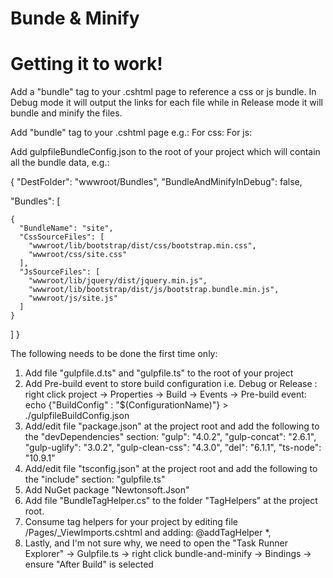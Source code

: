 # Bunde & Minify

# Getting it to work!

Add a "bundle" tag to your .cshtml page to reference a css or js bundle. In Debug mode it will output the links for each file while in Release mode it will bundle and minify the files.

Add "bundle" tag to your .cshtml page e.g.: 
  For css:     <bundle bundleName="site" bundleType="css"></bundle>
  For js:      <bundle bundleName="site" bundleType="js"></bundle>
    
Add gulpfileBundleConfig.json to the root of your project which will contain all the bundle data, e.g.:

 {
  "DestFolder": "wwwroot/Bundles",
  "BundleAndMinifyInDebug": false, 

  "Bundles": [

    {
      "BundleName": "site",
      "CssSourceFiles": [
        "wwwroot/lib/bootstrap/dist/css/bootstrap.min.css",
        "wwwroot/css/site.css"
      ],
      "JsSourceFiles": [
        "wwwroot/lib/jquery/dist/jquery.min.js",
        "wwwroot/lib/bootstrap/dist/js/bootstrap.bundle.min.js",
        "wwwroot/js/site.js"
      ]
    }

  ]
}

The following needs to be done the first time only:
1. Add file "gulpfile.d.ts" and "gulpfile.ts" to the root of your project
2. Add Pre-build event to store build configuration i.e. Debug or Release : right click project -> Properties -> Build -> Events -> Pre-build event:
     echo {"BuildConfig" : "$(ConfigurationName)"} > ./gulpfileBuildConfig.json
3. Add/edit file "package.json" at the project root and add the following to the "devDependencies" section:
    "gulp": "4.0.2",
    "gulp-concat": "2.6.1",
    "gulp-uglify": "3.0.2",
    "gulp-clean-css": "4.3.0",
    "del": "6.1.1",
    "ts-node": "10.9.1"
4. Add/edit file "tsconfig.json" at the project root and add the following to the "include" section:
     "gulpfile.ts"
5. Add NuGet package "Newtonsoft.Json"
6. Add file "BundleTagHelper.cs" to the folder "TagHelpers" at the project root.
7. Consume tag helpers for your project by editing file /Pages/_ViewImports.cshtml and adding:
     @addTagHelper *, <project name>
8. Lastly, and I'm not sure why, we need to open the "Task Runner Explorer" -> Gulpfile.ts -> right click bundle-and-minify -> Bindings -> ensure "After Build" is selected
